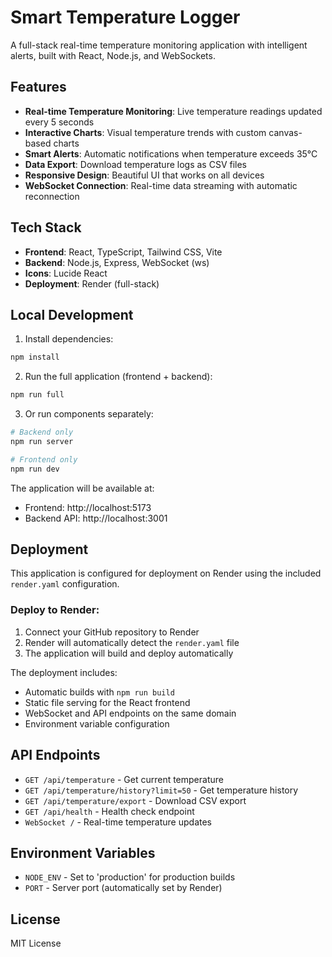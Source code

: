 # Smart Temperature Logger

A full-stack real-time temperature monitoring application with intelligent alerts, built with React, Node.js, and WebSockets.

## Features

- **Real-time Temperature Monitoring**: Live temperature readings updated every 5 seconds
- **Interactive Charts**: Visual temperature trends with custom canvas-based charts
- **Smart Alerts**: Automatic notifications when temperature exceeds 35°C
- **Data Export**: Download temperature logs as CSV files
- **Responsive Design**: Beautiful UI that works on all devices
- **WebSocket Connection**: Real-time data streaming with automatic reconnection

## Tech Stack

- **Frontend**: React, TypeScript, Tailwind CSS, Vite
- **Backend**: Node.js, Express, WebSocket (ws)
- **Icons**: Lucide React
- **Deployment**: Render (full-stack)

## Local Development

1. Install dependencies:
```bash
npm install
```

2. Run the full application (frontend + backend):
```bash
npm run full
```

3. Or run components separately:
```bash
# Backend only
npm run server

# Frontend only
npm run dev
```

The application will be available at:
- Frontend: http://localhost:5173
- Backend API: http://localhost:3001

## Deployment

This application is configured for deployment on Render using the included `render.yaml` configuration.

### Deploy to Render:

1. Connect your GitHub repository to Render
2. Render will automatically detect the `render.yaml` file
3. The application will build and deploy automatically

The deployment includes:
- Automatic builds with `npm run build`
- Static file serving for the React frontend
- WebSocket and API endpoints on the same domain
- Environment variable configuration

## API Endpoints

- `GET /api/temperature` - Get current temperature
- `GET /api/temperature/history?limit=50` - Get temperature history
- `GET /api/temperature/export` - Download CSV export
- `GET /api/health` - Health check endpoint
- `WebSocket /` - Real-time temperature updates

## Environment Variables

- `NODE_ENV` - Set to 'production' for production builds
- `PORT` - Server port (automatically set by Render)

## License

MIT License
